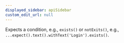 ```yaml
---
displayed_sidebar: apiSidebar
custom_edit_url: null
---
```


Expects a condition, e.g., `exists()` or `notExits()`,
 e.g., `...expect().text().withText('Login').exists()`.

